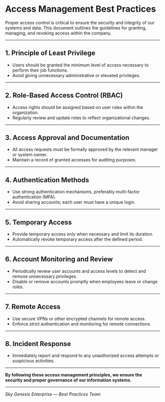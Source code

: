 # Access Management Best Practices

Proper access control is critical to ensure the security and integrity of our systems and data. This document outlines the guidelines for granting, managing, and revoking access within the company.

---

## 1. Principle of Least Privilege

- Users should be granted the minimum level of access necessary to perform their job functions.
- Avoid giving unnecessary administrative or elevated privileges.

---

## 2. Role-Based Access Control (RBAC)

- Access rights should be assigned based on user roles within the organization.
- Regularly review and update roles to reflect organizational changes.

---

## 3. Access Approval and Documentation

- All access requests must be formally approved by the relevant manager or system owner.
- Maintain a record of granted accesses for auditing purposes.

---

## 4. Authentication Methods

- Use strong authentication mechanisms, preferably multi-factor authentication (MFA).
- Avoid sharing accounts; each user must have a unique login.

---

## 5. Temporary Access

- Provide temporary access only when necessary and limit its duration.
- Automatically revoke temporary access after the defined period.

---

## 6. Account Monitoring and Review

- Periodically review user accounts and access levels to detect and remove unnecessary privileges.
- Disable or remove accounts promptly when employees leave or change roles.

---

## 7. Remote Access

- Use secure VPNs or other encrypted channels for remote access.
- Enforce strict authentication and monitoring for remote connections.

---

## 8. Incident Response

- Immediately report and respond to any unauthorized access attempts or suspicious activities.

---

**By following these access management principles, we ensure the security and proper governance of our information systems.**

---

*Sky Genesis Enterprise — Best Practices Team*
